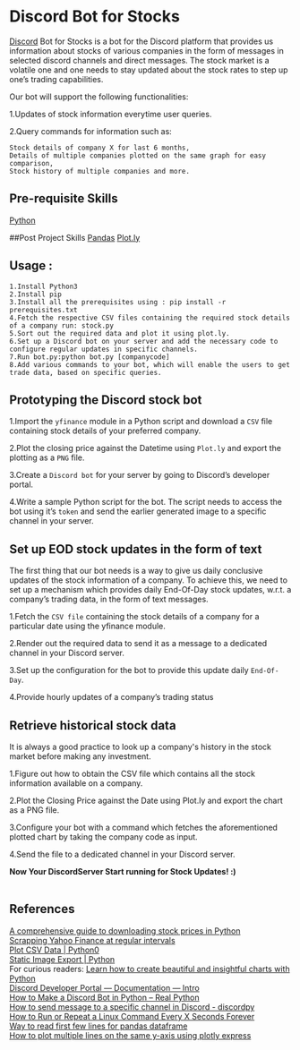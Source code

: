 # Discord Bot for Stocks

[Discord](https://discord.com/) Bot for Stocks is a bot for the Discord platform that provides us information about stocks of various companies in the form of messages in selected discord channels and direct messages. The stock market is a volatile one and one needs to stay updated about the stock rates to step up one’s trading capabilities.

Our bot will support the following functionalities:

   1.Updates of stock information everytime user queries.

   2.Query commands for information such as:
  
    Stock details of company X for last 6 months,
    Details of multiple companies plotted on the same graph for easy comparison,
    Stock history of multiple companies and more.

## Pre-requisite Skills
[Python](https://www.python.org)

##Post Project Skills
[Pandas](https://pandas.pydata.org/docs/getting_started/overview.html#:~:text=pandas%20is%20a%20Python%20package,world%20data%20analysis%20in%20Python.)
[Plot.ly](https://plotly.com)

## Usage :
```
1.Install Python3
2.Install pip
3.Install all the prerequisites using : pip install -r prerequisites.txt
4.Fetch the respective CSV files containing the required stock details of a company run: stock.py
5.Sort out the required data and plot it using plot.ly.
6.Set up a Discord bot on your server and add the necessary code to configure regular updates in specific channels.
7.Run bot.py:python bot.py [companycode]
8.Add various commands to your bot, which will enable the users to get trade data, based on specific queries.
```

## Prototyping the Discord stock bot
1.Import the `yfinance` module in a Python script and download a `CSV` file containing stock details of your preferred company.

2.Plot the closing price against the Datetime using `Plot.ly` and export the plotting as a `PNG` file.

3.Create a `Discord bot` for your server by going to Discord’s developer portal.

4.Write a sample Python script for the bot. The script needs to access the bot using it’s `token` and send the earlier generated image to a specific channel in your server.

## Set up EOD stock updates in the form of text
The first thing that our bot needs is a way to give us daily conclusive updates of the stock information of a company. To achieve this, we need to set up a mechanism which provides daily End-Of-Day stock updates, w.r.t. a company’s trading data, in the form of text messages.

1.Fetch the `CSV file` containing the stock details of a company for a particular date using the yfinance module.

2.Render out the required data to send it as a message to a dedicated channel in your Discord server.

3.Set up the configuration for the bot to provide this update daily `End-Of-Day`.

4.Provide hourly updates of a company’s trading status


## Retrieve historical stock data

It is always a good practice to look up a company's history in the stock market before making any investment. 

1.Figure out how to obtain the CSV file which contains all the stock information available on a company.

2.Plot the Closing Price against the Date using Plot.ly and export the chart as a PNG file.

3.Configure your bot with a command which fetches the aforementioned plotted chart by taking the company code as input.

4.Send the file to a dedicated channel in your Discord server.

<b>Now Your DiscordServer Start running for Stock Updates! :) </b><br><br>

## References
[A comprehensive guide to downloading stock prices in Python](https://towardsdatascience.com/a-comprehensive-guide-to-downloading-stock-prices-in-python-2cd93ff821d4)<br>
[Scrapping Yahoo Finance at regular intervals](https://stackoverflow.com/questions/61976027/scrapping-yahoo-finance-at-regular-intervals)<br>
[Plot CSV Data | Python0](https://plotly.com/python/plot-data-from-csv/)<br>
[Static Image Export | Python](https://plotly.com/python/static-image-export/)<br>
For curious readers: [Learn how to create beautiful and insightful charts with Python](https://towardsdatascience.com/plotting-with-python-c2561b8c0f1f)<br>
[Discord Developer Portal — Documentation — Intro](https://discord.com/developers/docs/intro)<br>
[How to Make a Discord Bot in Python – Real Python](https://realpython.com/how-to-make-a-discord-bot-python/)<br>
[How to send message to a specific channel in Discord - discordpy](https://discordpy.readthedocs.io/en/latest/faq.html#how-do-i-send-a-message-to-a-specific-channel)<br>
[How to Run or Repeat a Linux Command Every X Seconds Forever](https://www.tecmint.com/run-repeat-linux-command-every-x-seconds/)<br>
[Way to read first few lines for pandas dataframe](https://stackoverflow.com/questions/15008970/way-to-read-first-few-lines-for-pandas-dataframe)<br>
[How to plot multiple lines on the same y-axis using plotly express](https://community.plotly.com/t/how-to-plot-multiple-lines-on-the-same-y-axis-using-plotly-express/29219/8)<br>
